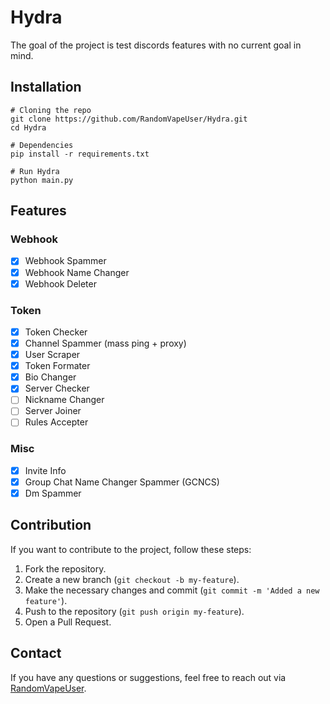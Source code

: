 # Hydra

The goal of the project is test discords features with no current goal in mind.

## Installation

```
# Cloning the repo
git clone https://github.com/RandomVapeUser/Hydra.git
cd Hydra

# Dependencies
pip install -r requirements.txt

# Run Hydra
python main.py
```

## Features

### Webhook
- [X] Webhook Spammer
- [X] Webhook Name Changer
- [X] Webhook Deleter

### Token
- [X] Token Checker
- [X] Channel Spammer (mass ping + proxy)
- [X] User Scraper
- [X] Token Formater
- [X] Bio Changer
- [X] Server Checker
- [ ] Nickname Changer
- [ ] Server Joiner
- [ ] Rules Accepter

### Misc
- [x] Invite Info
- [X] Group Chat Name Changer Spammer (GCNCS)
- [X] Dm Spammer
         
## Contribution

If you want to contribute to the project, follow these steps:

1. Fork the repository.
2. Create a new branch (`git checkout -b my-feature`).
3. Make the necessary changes and commit (`git commit -m 'Added a new feature'`).
4. Push to the repository (`git push origin my-feature`).
5. Open a Pull Request.

## Contact

If you have any questions or suggestions, feel free to reach out via [RandomVapeUser](https://github.com/RandomVapeUser).
